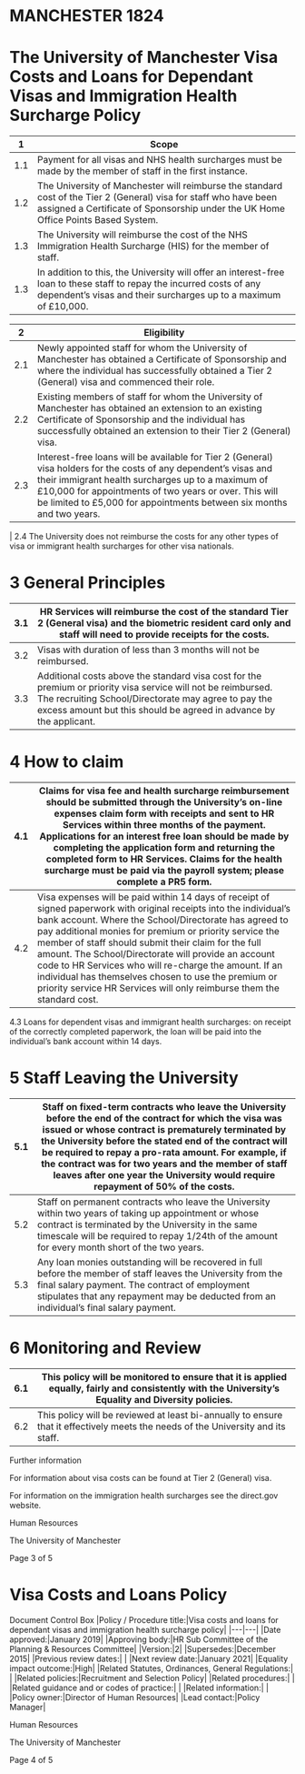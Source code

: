 # MANCHESTER 1824

# The University of Manchester Visa Costs and Loans for Dependant Visas and Immigration Health Surcharge Policy

|1|Scope|
|---|---|
|1.1|Payment for all visas and NHS health surcharges must be made by the member of staff in the first instance.|
|1.2|The University of Manchester will reimburse the standard cost of the Tier 2 (General) visa for staff who have been assigned a Certificate of Sponsorship under the UK Home Office Points Based System.|
|1.3|The University will reimburse the cost of the NHS Immigration Health Surcharge (HIS) for the member of staff.|
|1.3|In addition to this, the University will offer an interest-free loan to these staff to repay the incurred costs of any dependent’s visas and their surcharges up to a maximum of £10,000.|

|2|Eligibility|
|---|---|
|2.1|Newly appointed staff for whom the University of Manchester has obtained a Certificate of Sponsorship and where the individual has successfully obtained a Tier 2 (General) visa and commenced their role.|
|2.2|Existing members of staff for whom the University of Manchester has obtained an extension to an existing Certificate of Sponsorship and the individual has successfully obtained an extension to their Tier 2 (General) visa.|
|2.3|Interest-free loans will be available for Tier 2 (General) visa holders for the costs of any dependent’s visas and their immigrant health surcharges up to a maximum of £10,000 for appointments of two years or over. This will be limited to £5,000 for appointments between six months and two years.
|
2.4
The University does not reimburse the costs for any other types of visa or immigrant health surcharges for other visa nationals.

# 3 General Principles

|3.1|HR Services will reimburse the cost of the standard Tier 2 (General visa) and the biometric resident card only and staff will need to provide receipts for the costs.|
|---|---|
|3.2|Visas with duration of less than 3 months will not be reimbursed.|
|3.3|Additional costs above the standard visa cost for the premium or priority visa service will not be reimbursed. The recruiting School/Directorate may agree to pay the excess amount but this should be agreed in advance by the applicant.|

# 4 How to claim

|4.1|Claims for visa fee and health surcharge reimbursement should be submitted through the University’s on-line expenses claim form with receipts and sent to HR Services within three months of the payment. Applications for an interest free loan should be made by completing the application form and returning the completed form to HR Services. Claims for the health surcharge must be paid via the payroll system; please complete a PR5 form.|
|---|---|
|4.2|Visa expenses will be paid within 14 days of receipt of signed paperwork with original receipts into the individual’s bank account. Where the School/Directorate has agreed to pay additional monies for premium or priority service the member of staff should submit their claim for the full amount. The School/Directorate will provide an account code to HR Services who will re-charge the amount. If an individual has themselves chosen to use the premium or priority service HR Services will only reimburse them the standard cost.|

4.3
Loans for dependent visas and immigrant health surcharges: on receipt of the correctly completed paperwork, the loan will be paid into the individual’s bank account within 14 days.

# 5 Staff Leaving the University

|5.1|Staff on fixed-term contracts who leave the University before the end of the contract for which the visa was issued or whose contract is prematurely terminated by the University before the stated end of the contract will be required to repay a pro-rata amount. For example, if the contract was for two years and the member of staff leaves after one year the University would require repayment of 50% of the costs.|
|---|---|
|5.2|Staff on permanent contracts who leave the University within two years of taking up appointment or whose contract is terminated by the University in the same timescale will be required to repay 1/24th of the amount for every month short of the two years.|
|5.3|Any loan monies outstanding will be recovered in full before the member of staff leaves the University from the final salary payment. The contract of employment stipulates that any repayment may be deducted from an individual’s final salary payment.|

# 6 Monitoring and Review

|6.1|This policy will be monitored to ensure that it is applied equally, fairly and consistently with the University’s Equality and Diversity policies.|
|---|---|
|6.2|This policy will be reviewed at least bi-annually to ensure that it effectively meets the needs of the University and its staff.|

Further information

For information about visa costs can be found at Tier 2 (General) visa.

For information on the immigration health surcharges see the direct.gov website.

Human Resources

The University of Manchester

Page 3 of 5
# Visa Costs and Loans Policy

Document Control Box
|Policy / Procedure title:|Visa costs and loans for dependant visas and immigration health surcharge policy|
|---|---|
|Date approved:|January 2019|
|Approving body:|HR Sub Committee of the Planning & Resources Committee|
|Version:|2|
|Supersedes:|December 2015|
|Previous review dates:| |
|Next review date:|January 2021|
|Equality impact outcome:|High|
|Related Statutes, Ordinances, General Regulations:| |
|Related policies:|Recruitment and Selection Policy|
|Related procedures:| |
|Related guidance and or codes of practice:| |
|Related information:| |
|Policy owner:|Director of Human Resources|
|Lead contact:|Policy Manager|

Human Resources

The University of Manchester

Page 4 of 5
